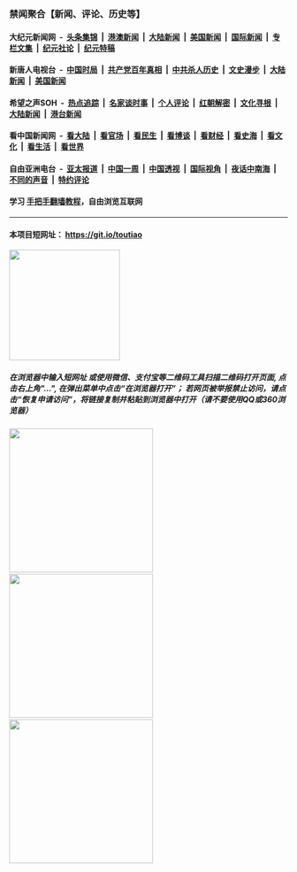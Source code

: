 ### 禁闻聚合【新闻、评论、历史等】

#### 大纪元新闻网 &nbsp;-&nbsp; [头条集锦](indexes/E头条集锦.md?t=03150402) &nbsp;|&nbsp; [港澳新闻](indexes/E港澳新闻.md?t=03150402)  &nbsp;|&nbsp; [大陆新闻](indexes/E大陆新闻.md?t=03150402) &nbsp;|&nbsp; [美国新闻](indexes/E美国新闻.md?t=03150402) &nbsp;|&nbsp; [国际新闻](indexes/E国际新闻.md?t=03150402) &nbsp;|&nbsp; [专栏文集](indexes/E专栏文集.md?t=03150402) &nbsp;|&nbsp; [纪元社论](indexes/E纪元社论.md?t=03150402) &nbsp;|&nbsp; [纪元特稿](indexes/E纪元特稿.md?t=03150402) 

#### 新唐人电视台 &nbsp;-&nbsp; [中国时局](indexes/N中国时局.md?t=03150402) &nbsp;|&nbsp; [共产党百年真相](indexes/N共产党百年真相.md?t=03150402) &nbsp;|&nbsp; [中共杀人历史](indexes/N中共杀人历史.md?t=03150402) &nbsp;|&nbsp; [文史漫步](indexes/N文史漫步.md?t=03150402) &nbsp;|&nbsp; [大陆新闻](indexes/N大陆新闻.md?t=03150402) &nbsp;|&nbsp; [美国新闻](indexes/N美国新闻.md?t=03150402)

#### 希望之声SOH &nbsp;-&nbsp; [热点追踪](indexes/H热点追踪.md?t=03150402) &nbsp;|&nbsp; [名家谈时事](indexes/H名家谈时事.md?t=03150402) &nbsp;|&nbsp; [个人评论](indexes/H个人评论.md?t=03150402)  &nbsp;|&nbsp; [红朝解密](indexes/H红朝解密.md?t=03150402) &nbsp;|&nbsp; [文化寻根](indexes/H文化寻根.md?t=03150402) &nbsp;|&nbsp; [大陆新闻](indexes/H大陆新闻.md?t=03150402) &nbsp;|&nbsp; [港台新闻](indexes/H港台新闻.md?t=03150402)

#### 看中国新闻网 &nbsp;-&nbsp; [看大陆](indexes/S看大陆.md?t=03150402) &nbsp;|&nbsp; [看官场](indexes/S看官场.md?t=03150402) &nbsp;|&nbsp; [看民生](indexes/S看民生.md?t=03150402)  &nbsp;|&nbsp; [看博谈](indexes/S看博谈.md?t=03150402) &nbsp;|&nbsp; [看财经](indexes/S看财经.md?t=03150402) &nbsp;|&nbsp; [看史海](indexes/S看史海.md?t=03150402) &nbsp;|&nbsp; [看文化](indexes/S看文化.md?t=03150402) &nbsp;|&nbsp; [看生活](indexes/S看生活.md?t=03150402) &nbsp;|&nbsp; [看世界](indexes/S看世界.md?t=03150402)

#### 自由亚洲电台 &nbsp;-&nbsp; [亚太报道](indexes/R亚太报道.md?t=03150402) &nbsp;|&nbsp; [中国一周](indexes/R中国一周.md?t=03150402) &nbsp;|&nbsp; [中国透视](indexes/R中国透视.md?t=03150402)  &nbsp;|&nbsp; [国际视角](indexes/R国际视角.md?t=03150402) &nbsp;|&nbsp; [夜话中南海](indexes/R夜话中南海.md?t=03150402) &nbsp;|&nbsp; [不同的声音](indexes/R不同的声音.md?t=03150402) &nbsp;|&nbsp; [特约评论](indexes/R特约评论.md?t=03150402)

#### 学习 [手把手翻墙教程](https://github.com/gfw-breaker/guides/wiki)，自由浏览互联网

----

#### 本项目短网址： https://git.io/toutiao
<img src="https://raw.githubusercontent.com/gfw-breaker/banned-news/master/scripts/img/qr.png" width="200px"/>  

##### 在浏览器中输入短网址 或使用微信、支付宝等二维码工具扫描二维码打开页面, 点击右上角"...", 在弹出菜单中点击“在浏览器打开”； 若网页被举报禁止访问，请点击“恢复申请访问”，将链接复制并粘贴到浏览器中打开（请不要使用QQ或360浏览器）

<img src="https://raw.githubusercontent.com/gfw-breaker/banned-news/master/scripts/img/1.png" width="260px"/> &nbsp; <img src="https://raw.githubusercontent.com/gfw-breaker/banned-news/master/scripts/img/2.png" width="260px"/> &nbsp; <img src="https://raw.githubusercontent.com/gfw-breaker/banned-news/master/scripts/img/3.png" width="260px"/>
